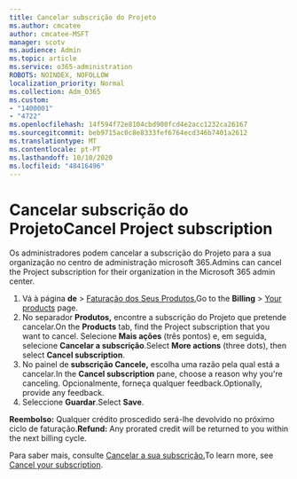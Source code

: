```yaml
---
title: Cancelar subscrição do Projeto
ms.author: cmcatee
author: cmcatee-MSFT
manager: scotv
ms.audience: Admin
ms.topic: article
ms.service: o365-administration
ROBOTS: NOINDEX, NOFOLLOW
localization_priority: Normal
ms.collection: Adm_O365
ms.custom:
- "1400001"
- "4722"
ms.openlocfilehash: 14f594f72e8104cbd900fcd4e2acc1232ca26167
ms.sourcegitcommit: beb9715ac0c8e8333fef6764ecd346b7401a2612
ms.translationtype: MT
ms.contentlocale: pt-PT
ms.lasthandoff: 10/10/2020
ms.locfileid: "48416496"
---
```

# <a name="cancel-project-subscription"></a><span data-ttu-id="c7c7b-102">Cancelar subscrição do Projeto</span><span class="sxs-lookup"><span data-stu-id="c7c7b-102">Cancel Project subscription</span></span>

<span data-ttu-id="c7c7b-103">Os administradores podem cancelar a subscrição do Projeto para a sua organização no centro de administração microsoft 365.</span><span class="sxs-lookup"><span data-stu-id="c7c7b-103">Admins can cancel the Project subscription for their organization in the Microsoft 365 admin center.</span></span>

1. <span data-ttu-id="c7c7b-104">Vá à página **de** \> [Faturação dos Seus Produtos.](https://go.microsoft.com/fwlink/p/?linkid=842054)</span><span class="sxs-lookup"><span data-stu-id="c7c7b-104">Go to the **Billing** \> [Your products](https://go.microsoft.com/fwlink/p/?linkid=842054) page.</span></span>
2. <span data-ttu-id="c7c7b-105">No separador **Produtos,** encontre a subscrição do Projeto que pretende cancelar.</span><span class="sxs-lookup"><span data-stu-id="c7c7b-105">On the **Products** tab, find the Project subscription that you want to cancel.</span></span> <span data-ttu-id="c7c7b-106">Selecione **Mais ações** (três pontos) e, em seguida, selecione **Cancelar a subscrição**.</span><span class="sxs-lookup"><span data-stu-id="c7c7b-106">Select **More actions** (three dots), then select **Cancel subscription**.</span></span>
3. <span data-ttu-id="c7c7b-107">No painel de **subscrição Cancele,** escolha uma razão pela qual está a cancelar.</span><span class="sxs-lookup"><span data-stu-id="c7c7b-107">In the **Cancel subscription** pane, choose a reason why you're canceling.</span></span> <span data-ttu-id="c7c7b-108">Opcionalmente, forneça qualquer feedback.</span><span class="sxs-lookup"><span data-stu-id="c7c7b-108">Optionally, provide any feedback.</span></span>
4. <span data-ttu-id="c7c7b-109">Seleccione **Guardar**.</span><span class="sxs-lookup"><span data-stu-id="c7c7b-109">Select **Save**.</span></span>

<span data-ttu-id="c7c7b-110">**Reembolso:** Qualquer crédito proscedido será-lhe devolvido no próximo ciclo de faturação.</span><span class="sxs-lookup"><span data-stu-id="c7c7b-110">**Refund:** Any prorated credit will be returned to you within the next billing cycle.</span></span>

<span data-ttu-id="c7c7b-111">Para saber mais, consulte [Cancelar a sua subscrição.](https://docs.microsoft.com/microsoft-365/commerce/subscriptions/cancel-your-subscription)</span><span class="sxs-lookup"><span data-stu-id="c7c7b-111">To learn more, see [Cancel your subscription](https://docs.microsoft.com/microsoft-365/commerce/subscriptions/cancel-your-subscription).</span></span>